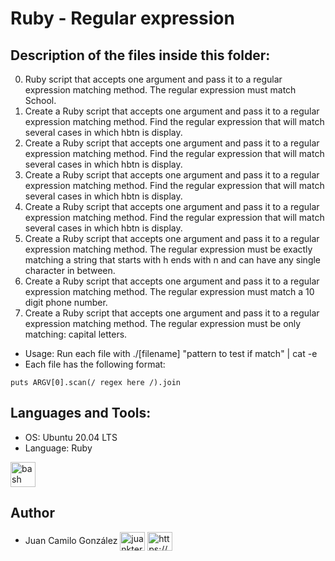# Ruby - Regular expression

## Description of the files inside this folder:

0. Ruby script that accepts one argument and pass it to a regular expression matching method. The regular expression must match School.
1. Create a Ruby script that accepts one argument and pass it to a regular expression matching method. Find the regular expression that will match several cases in which hbtn is display.
2. Create a Ruby script that accepts one argument and pass it to a regular expression matching method. Find the regular expression that will match several cases in which hbtn is display.
3. Create a Ruby script that accepts one argument and pass it to a regular expression matching method. Find the regular expression that will match several cases in which hbtn is display.
4. Create a Ruby script that accepts one argument and pass it to a regular expression matching method. Find the regular expression that will match several cases in which hbtn is display.
5. Create a Ruby script that accepts one argument and pass it to a regular expression matching method. The regular expression must be exactly matching a string that starts with h ends with n and can have any single character in between.
6. Create a Ruby script that accepts one argument and pass it to a regular expression matching method. The regular expression must match a 10 digit phone number.
7. Create a Ruby script that accepts one argument and pass it to a regular expression matching method. The regular expression must be only matching: capital letters.

- Usage: Run each file with ./[filename] "pattern to test if match" | cat -e
- Each file has the following format:

``` #!/usr/bin/env ruby
puts ARGV[0].scan(/ regex here /).join 
```

## Languages and Tools:

- OS: Ubuntu 20.04 LTS
- Language: Ruby

<p align="left"> <a href="https://www.ruby-lang.org/en/" target="_blank" rel="noreferrer"> <img src="https://www.ruby-lang.org/images/header-ruby-logo.png" alt="bash" width="40" height="40"/> </a> </p>


## Author

- Juan Camilo González <a href="https://twitter.com/juankter" target="blank"><img align="center" src="https://raw.githubusercontent.com/rahuldkjain/github-profile-readme-generator/master/src/images/icons/Social/twitter.svg" alt="juankter" height="30" width="40" /></a>
<a href="https://bit.ly/2MBNR0t" target="blank"><img align="center" src="https://raw.githubusercontent.com/rahuldkjain/github-profile-readme-generator/master/src/images/icons/Social/linked-in-alt.svg" alt="https://bit.ly/2mbnr0t" height="30" width="40" /></a>
